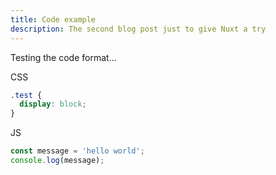 ```yaml
---
title: Code example
description: The second blog post just to give Nuxt a try
---
```


Testing the code format...

CSS

```css
.test {
  display: block;
}
```

JS

```js
const message = 'hello world';
console.log(message);
````